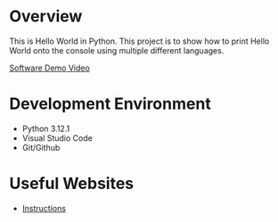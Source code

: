 # Overview

This is Hello World in Python.  This project is to show how to print Hello World onto the console using multiple different languages.

[Software Demo Video](https://youtu.be/zzrX4sjZays)

# Development Environment

* Python 3.12.1
* Visual Studio Code
* Git/Github

# Useful Websites

* [Instructions](https://byui.instructure.com/courses/269310/assignments/12433789?return_to=https%3A%2F%2Fbyui.instructure.com%2Fcalendar%23view_name%3Dmonth%26view_start%3D2024-01-09)